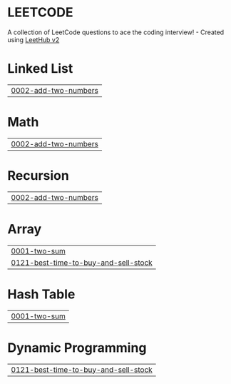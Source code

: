 # LEETCODE
A collection of LeetCode questions to ace the coding interview! - Created using [LeetHub v2](https://github.com/arunbhardwaj/LeetHub-2.0)


# Linked List
|  |
| ------- |
| [0002-add-two-numbers](https://github.com/strange8969/gfg/tree/master/0002-add-two-numbers) |
# Math
|  |
| ------- |
| [0002-add-two-numbers](https://github.com/strange8969/gfg/tree/master/0002-add-two-numbers) |
# Recursion
|  |
| ------- |
| [0002-add-two-numbers](https://github.com/strange8969/gfg/tree/master/0002-add-two-numbers) |
# Array
|  |
| ------- |
| [0001-two-sum](https://github.com/strange8969/LeetCode_Problems/tree/master/0001-two-sum) |
| [0121-best-time-to-buy-and-sell-stock](https://github.com/strange8969/LeetCode_Problems/tree/master/0121-best-time-to-buy-and-sell-stock) |
# Hash Table
|  |
| ------- |
| [0001-two-sum](https://github.com/strange8969/LeetCode_Problems/tree/master/0001-two-sum) |
# Dynamic Programming
|  |
| ------- |
| [0121-best-time-to-buy-and-sell-stock](https://github.com/strange8969/LeetCode_Problems/tree/master/0121-best-time-to-buy-and-sell-stock) |
